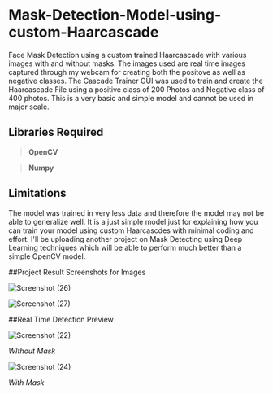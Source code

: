# Mask-Detection-Model-using-custom-Haarcascade
Face Mask Detection using a custom trained Haarcascade with various images with and without masks. The images used are real time images captured through my webcam for creating both the positove as well as negative classes. The Cascade Trainer GUI was used to train and create the Haarcascade File using a positive class of 200 Photos and Negative class of 400 photos. This is a very basic and simple model and cannot be used in major scale.

## Libraries Required
> **OpenCV**

> **Numpy**

## Limitations 
The model was trained in very less data and therefore the model may not be able to generalize well. It is a just simple model just for explaining how you can train your model using custom Haarcascdes with minimal coding and effort. I'll be uploading another project on Mask Detecting using Deep Learning techniques which will be able to perform much better than a simple OpenCV model. 

##Project Result Screenshots for Images

![Screenshot (26)](https://user-images.githubusercontent.com/49313619/87231252-369d0f80-c3d3-11ea-8176-acba474e359e.png)


![Screenshot (27)](https://user-images.githubusercontent.com/49313619/87231253-3735a600-c3d3-11ea-999c-43d1d16223aa.png)

##Real Time Detection Preview

![Screenshot (22)](https://user-images.githubusercontent.com/49313619/87231250-343ab580-c3d3-11ea-8aeb-f4bb69098433.png)

*WIthout Mask*


![Screenshot (24)](https://user-images.githubusercontent.com/49313619/87231251-36047900-c3d3-11ea-858a-6dac06a82743.png)

*With Mask*
